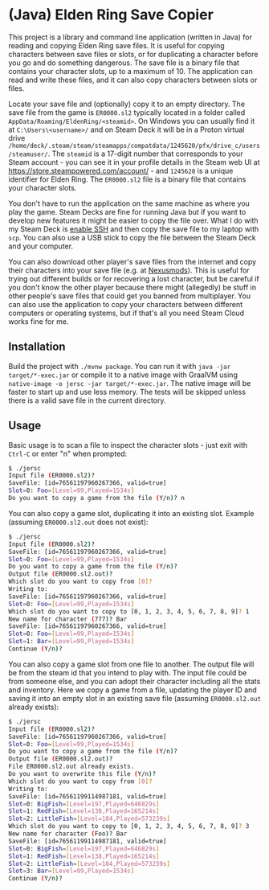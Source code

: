 # (Java) Elden Ring Save Copier

This project is a library and command line application (written in Java) for reading and copying Elden Ring save files. It is useful for copying characters between save files or slots, or for duplicating a character before you go and do something dangerous. The save file is a binary file that contains your character slots, up to a maximum of 10. The application can read and write these files, and it can also copy characters between slots or files.

Locate your save file and (optionally) copy it to an empty directory. The save file from the game is `ER0000.sl2` typically located in a folder called `AppData/Roaming/EldenRing/<steamid>`. On Windows you can usually find it at `C:\Users\<username>/` and on Steam Deck it will be in a Proton virtual drive `/home/deck/.steam/steam/steamapps/compatdata/1245620/pfx/drive_c/users/steamuser/`. The `steamid` is a 17-digit number that corresponds to your Steam account - you can see it in your profile details in the Steam web UI at https://store.steampowered.com/account/ - and `1245620` is a unique identifier for Elden Ring. The `ER0000.sl2` file is a binary file that contains your character slots.

You don't have to run the application on the same machine as where you play the game. Steam Decks are fine for running Java but if you want to develop new features it might be easier to copy the file over. What I do with my Steam Deck is [enable SSH](https://shendrick.net/Gaming/2022/05/30/sshonsteamdeck.html) and then copy the save file to my laptop with `scp`. You can also use a USB stick to copy the file between the Steam Deck and your computer.

You can also download other player's save files from the internet and copy their characters into your save file (e.g. at [Nexusmods](https://www.nexusmods.com/eldenring/mods/categories/10/)). This is useful for trying out different builds or for recovering a lost character, but be careful if you don't know the other player because there might (allegedly) be stuff in other people's save files that could get you banned from multiplayer. You can also use the application to copy your characters between different computers or operating systems, but if that's all you need Steam Cloud works fine for me.

## Installation

Build the project with `./mvnw package`. You can run it with `java -jar target/*-exec.jar` or compile it to a native image with GraalVM using `native-image -o jersc -jar target/*-exec.jar`. The native image will be faster to start up and use less memory. The tests will be skipped unless there is a valid save file in the current directory.

## Usage

Basic usage is to scan a file to inspect the character slots - just exit with `Ctrl-C` or enter "n" when prompted:

```bash
$ ./jersc 
Input file (ER0000.sl2)? 
SaveFile: [id=76561197960267366, valid=true]
Slot=0: Foo=[Level=99,Played=1534s]
Do you want to copy a game from the file (Y/n)? n
```

You can also copy a game slot, duplicating it into an existing slot. Example (assuming `ER0000.sl2.out` does not exist):

```bash
$ ./jersc 
Input file (ER0000.sl2)? 
SaveFile: [id=76561197960267366, valid=true]
Slot=0: Foo=[Level=99,Played=1534s]
Do you want to copy a game from the file (Y/n)? 
Output file (ER0000.sl2.out)? 
Which slot do you want to copy from [0]? 
Writing to:
SaveFile: [id=76561197960267366, valid=true]
Slot=0: Foo=[Level=99,Played=1534s]
Which slot do you want to copy to [0, 1, 2, 3, 4, 5, 6, 7, 8, 9]? 1
New name for character (777)? Bar
SaveFile: [id=76561197960267366, valid=true]
Slot=0: Foo=[Level=99,Played=1534s]
Slot=1: Bar=[Level=99,Played=1534s]
Continue (Y/n)?
```
You can also copy a game slot from one file to another. The output file will be from the steam id that you intend to play with. The input file could be from someone else, and you can adopt their character including all the stats and inventory.  Here we copy a game from a file, updating the player ID and saving it into an empty slot in an existing save file (assuming `ER0000.sl2.out` already exists):

```bash
$ ./jersc 
Input file (ER0000.sl2)? 
SaveFile: [id=76561197960267366, valid=true]
Slot=0: Foo=[Level=99,Played=1534s]
Do you want to copy a game from the file (Y/n)? 
Output file (ER0000.sl2.out)? 
File ER0000.sl2.out already exists.
Do you want to overwrite this file (Y/n)? 
Which slot do you want to copy from [0]? 
Writing to:
SaveFile: [id=76561199114987181, valid=true]
Slot=0: BigFish=[Level=197,Played=646829s]
Slot=1: RedFish=[Level=138,Played=165214s]
Slot=2: LittleFish=[Level=184,Played=573239s]
Which slot do you want to copy to [0, 1, 2, 3, 4, 5, 6, 7, 8, 9]? 3
New name for character (Foo)? Bar
SaveFile: [id=76561199114987181, valid=true]
Slot=0: BigFish=[Level=197,Played=646829s]
Slot=1: RedFish=[Level=138,Played=165214s]
Slot=2: LittleFish=[Level=184,Played=573239s]
Slot=3: Bar=[Level=99,Played=1534s]
Continue (Y/n)? 
```